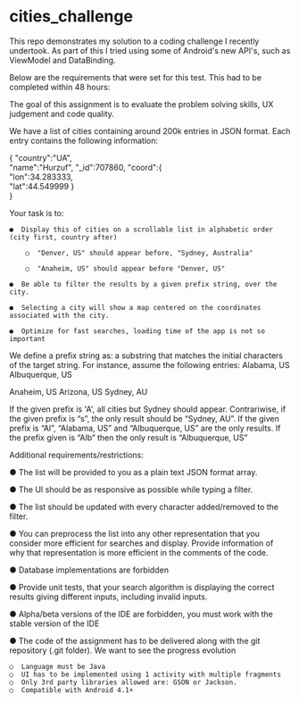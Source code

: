 # cities_challenge

This repo demonstrates my solution to a coding challenge I recently undertook. As part of this I tried using some of Android's new API's, such as ViewModel and DataBinding.

Below are the requirements that were set for this test. This had to be completed within 48 hours:


		 	 	 		
				
					
						
The goal of this assignment is to evaluate the problem solving skills, UX judgement and code quality.
						
We have a list of cities containing around 200k entries in JSON format. Each entry contains the following information:
						
{
     "country":"UA",			
    "name":"Hurzuf",
     "_id":707860,
     "coord":{			
          "lon":34.283333,				
          "lat":44.549999
     }					
}
						

Your task is to:											 								
    
    ●  Display this of cities on a scrollable list in alphabetic order (city first, country after)
											
        ○  "Denver, US" should appear before, "Sydney, Australia"
								
        ○  "Anaheim, US" should appear before "Denver, US"
			
    ●  Be able to filter the results by a given prefix string, over the city.
    
    ●  Selecting a city will show a map centered on the coordinates associated with the city.
    
    ●  Optimize for fast searches, loading time of the app is not so important
	
	
We define a prefix string as: a substring that matches the initial characters of the target string. For instance, assume the following entries:
Alabama, US
Albuquerque, US
								
Anaheim, US Arizona, US Sydney, AU
								
If the given prefix is 'A', all cities but Sydney should appear. Contrariwise, if the given prefix is “s”, the only result should be “Sydney, AU”.
If the given prefix is “Al”, “Alabama, US” and “Albuquerque, US” are the only results.
If the prefix given is “Alb” then the only result is “Albuquerque, US”
							
			
						
Additional requirements/restrictions:
						
	
   ●  The list will be provided to you as a plain text JSON format array.
   
   ●  The UI should be as responsive as possible while typing a filter.
   
   ●  The list should be updated with every character added/removed to the filter.
   
   ●  You can preprocess the list into any other representation that you consider more efficient for searches and display. Provide information of why that representation is more efficient in the comments of the code.		
   
   ●  Database implementations are forbidden
   
   ●  Provide unit tests, that your search algorithm is displaying the correct results giving different inputs, including invalid inputs.
   
   ●  Alpha/beta versions of the IDE are forbidden, you must work with the stable version of the IDE		
   
   ●  The code of the assignment has to be delivered along with the git repository (.git folder). We want to see the progress evolution
			

	
    ○  Language must be Java
    ○  UI has to be implemented using 1 activity with multiple fragments
    ○  Only 3rd party libraries allowed are: GSON or Jackson.
    ○  Compatible with Android 4.1+
		
				
								 							
						 					

